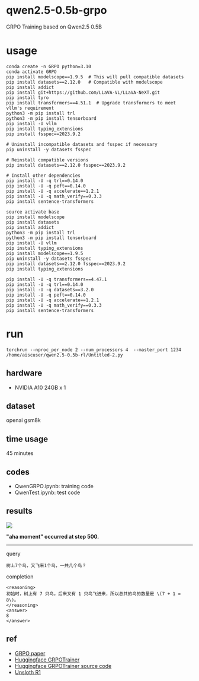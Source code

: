 # qwen2.5-0.5b-grpo

GRPO Training based on Qwen2.5 0.5B 

# usage


```
conda create -n GRPO python=3.10
conda activate GRPO
pip install modelscope==1.9.5  # This will pull compatible datasets
pip install datasets==2.12.0   # Compatible with modelscope
pip install addict
pip install git+https://github.com/LLaVA-VL/LLaVA-NeXT.git
pip install tyro
pip install transformers==4.51.1  # Upgrade transformers to meet vllm's requirement
python3 -m pip install trl
python3 -m pip install tensorboard
pip install -U vllm
pip install typing_extensions
pip install fsspec==2023.9.2

# Uninstall incompatible datasets and fsspec if necessary
pip uninstall -y datasets fsspec

# Reinstall compatible versions
pip install datasets==2.12.0 fsspec==2023.9.2

# Install other dependencies
pip install -U -q trl==0.14.0
pip install -U -q peft==0.14.0
pip install -U -q accelerate==1.2.1
pip install -U -q math_verify==0.3.3
pip install sentence-transformers
```




```
source activate base
pip install modelscope
pip install datasets
pip install addict
python3 -m pip install trl
python3 -m pip install tensorboard
pip install -U vllm
pip install typing_extensions
pip install modelscope==1.9.5
pip uninstall -y datasets fsspec
pip install datasets==2.12.0 fsspec==2023.9.2
pip install typing_extensions

pip install -U -q transformers==4.47.1
pip install -U -q trl==0.14.0
pip install -U -q datasets==3.2.0
pip install -U -q peft==0.14.0
pip install -U -q accelerate==1.2.1
pip install -U -q math_verify==0.3.3
pip install sentence-transformers
```

# run
```
torchrun --nproc_per_node 2 --num_processors 4  --master_port 1234 /home/aiscuser/qwen2.5-0.5b-rl/Untitled-2.py
```


## hardware

* NVIDIA A10 24GB x 1

## dataset

openai gsm8k

## time usage

45 minutes

## codes

* QwenGRPO.ipynb: training code
* QwenTest.ipynb: test code

## results

![](./tensorboard.png)

**"aha moment" occurred at step 500.**

---- 

query

```
树上7个鸟，又飞来1个鸟，一共几个鸟？
```

completion

```
<reasoning>
初始时，树上有 7 只鸟。后来又有 1 只鸟飞进来，所以总共的鸟的数量是 \(7 + 1 = 8\)。
</reasoning>
<answer>
8
</answer>
```

## ref

* [GRPO paper](refs/grpo/GRPO：Group%20Relative%20Policy%20Optimization.pdf)
* [Huggingface GRPOTrainer](https://huggingface.co/docs/trl/main/en/grpo_trainer)
* [Huggingface GRPOTrainer source code](https://github.com/huggingface/trl/blob/main/trl/trainer/grpo_trainer.py)
* [Unsloth R1](https://unsloth.ai/blog/r1-reasoning)
